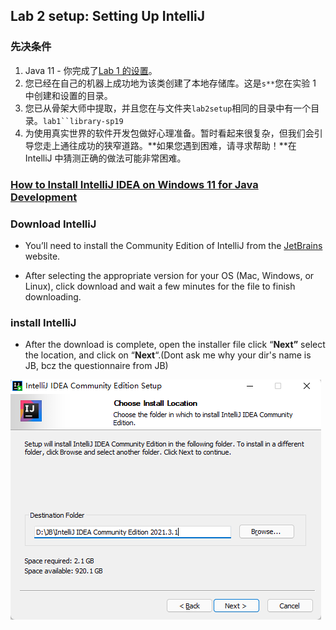 ## Lab 2 setup: Setting Up IntelliJ

### 先决条件

1. Java 11 - 你完成了[Lab 1 的设置](https://sp19.datastructur.es/materials/lab/lab1setup/lab1setup)。
2. 您已经在自己的机器上成功地为该类创建了本地存储库。这是`s**`您在实验 1 中创建和设置的目录。
3. 您已从骨架大师中提取，并且您在与文件夹`lab2setup`相同的目录中有一个目录。`lab1``library-sp19`
4. 为使用真实世界的软件开发包做好心理准备。暂时看起来很复杂，但我们会引导您走上通往成功的狭窄道路。**如果您遇到困难，请寻求帮助！**在 IntelliJ 中猜测正确的做法可能非常困难。

### [How to Install IntelliJ IDEA on Windows 11 for Java Development](https://www.thecoderworld.com/how-to-install-intellij-idea-for-java-developers/)

### Download IntelliJ

- You’ll need to install the Community Edition of IntelliJ from the [JetBrains](https://www.jetbrains.com/idea/download/) website.

- After selecting the appropriate version for your OS (Mac, Windows, or Linux), click download and wait a few minutes for the file to finish downloading.

### install IntelliJ

- After the download is complete, open the installer file click “**Next”** select the location, and click on “**Next**“.(Dont ask me why your dir's name is JB, bcz the questionnaire from JB)

![](https://raw.githubusercontent.com/sunmiao0301/Public-Pic-Bed/main/0118Jbdir.png)



































